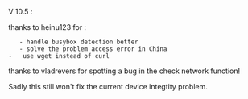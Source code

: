 V 10.5 :

thanks to heinu123 for : 

	   - handle busybox detection better
	   - solve the problem access error in China
    -	use wget instead of curl
	
thanks to vladrevers for spotting a bug in the check network function!

Sadly this still won't fix the current device integtity problem.